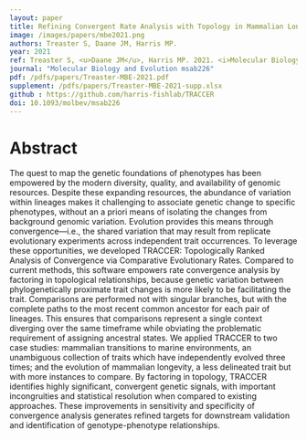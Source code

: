 ```yaml
---
layout: paper
title: Refining Convergent Rate Analysis with Topology in Mammalian Longevity and Marine Transitions
image: /images/papers/mbe2021.png
authors: Treaster S, Daane JM, Harris MP.
year: 2021
ref: Treaster S, <u>Daane JM</u>, Harris MP. 2021. <i>Molecular Biology and Evolution</i> msab226
journal: "Molecular Biology and Evolution msab226"
pdf: /pdfs/papers/Treaster-MBE-2021.pdf
supplement: /pdfs/papers/Treaster-MBE-2021-supp.xlsx
github : https://github.com/harris-fishlab/TRACCER
doi: 10.1093/molbev/msab226
---
```


# Abstract
The quest to map the genetic foundations of phenotypes has been empowered by the modern diversity, quality, and availability of genomic resources. Despite these expanding resources, the abundance of variation within lineages makes it challenging to associate genetic change to specific phenotypes, without an a priori means of isolating the changes from background genomic variation. Evolution provides this means through convergence—i.e., the shared variation that may result from replicate evolutionary experiments across independent trait occurrences. To leverage these opportunities, we developed TRACCER: Topologically Ranked Analysis of Convergence via Comparative Evolutionary Rates. Compared to current methods, this software empowers rate convergence analysis by factoring in topological relationships, because genetic variation between phylogenetically proximate trait changes is more likely to be facilitating the trait. Comparisons are performed not with singular branches, but with the complete paths to the most recent common ancestor for each pair of lineages. This ensures that comparisons represent a single context diverging over the same timeframe while obviating the problematic requirement of assigning ancestral states. We applied TRACCER to two case studies: mammalian transitions to marine environments, an unambiguous collection of traits which have independently evolved three times; and the evolution of mammalian longevity, a less delineated trait but with more instances to compare. By factoring in topology, TRACCER identifies highly significant, convergent genetic signals, with important incongruities and statistical resolution when compared to existing approaches. These improvements in sensitivity and specificity of convergence analysis generates refined targets for downstream validation and identification of genotype-phenotype relationships.
